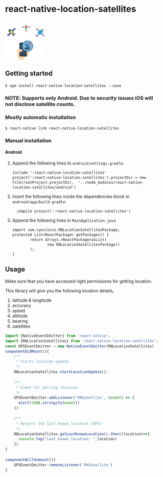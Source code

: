 
# react-native-location-satellites

<img src="https://github.com/anooj1483/react-native-location-satellites/blob/master/example/logo.png?raw=true" data-canonical-src="https://github.com/anooj1483/react-native-location-satellites/blob/master/example/logo.png?raw=true" width="130" height="130" />

## Getting started

`$ npm install react-native-location-satellites --save`

### NOTE: Supports only Android. Due to security issues iOS will not disclose satellite counts.

### Mostly automatic installation

`$ react-native link react-native-location-satellites`

### Manual installation


#### Android

1. Append the following lines to `android/settings.gradle`:
  	```
  	include ':react-native-location-satellites'
  	project(':react-native-location-satellites').projectDir = new File(rootProject.projectDir, 	'../node_modules/react-native-location-satellites/android')
  	```
2. Insert the following lines inside the dependencies block in `android/app/build.gradle`:
  	```
      compile project(':react-native-location-satellites')
  	```
3. Append the following lines in `MainApplication.java`
	```
	import com.synclovis.RNLocationSatellitesPackage;
	protected List<ReactPackage> getPackages() {
            return Arrays.<ReactPackage>asList(                 
                    new RNLocationSatellitesPackage()
            );
    }
	```


## Usage

Make sure that you have accessed right permissions for getting location.

This library will give you the following location details,
1. latitude & longitude
2. accuracy
3. speed
4. altitude
5. bearing
6. satellites


```javascript
import {NativeEventEmitter} from 'react-native';
import {RNLocationSatellites} from 'react-native-location-satellites';
const GPSEventEmitter = new NativeEventEmitter(RNLocationSatellites)
componentDidMount(){
    /**
	 * Starts location update 
	 */
	RNLocationSatellites.startLocationUpdate();
	
	/**
	 * Event for getting location. 
	 */
    GPSEventEmitter.addListener('RNSatellite', (event) => {
      alert(JSON.stringify(event))
   	})
	
	/**
	 * Returns the last known location (GPS)
	 */
	RNLocationSatellites.getLastKnownLocation().then((location)=>{
      console.log("Last known location: ",location)
    })
}

componentWillUnmount(){
	GPSEventEmitter.removeListener('RNSatellite')	
}

```